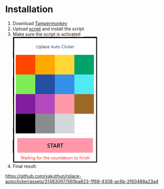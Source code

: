 # Installation

1. Download [Tampermonkey](https://chrome.google.com/webstore/detail/tampermonkey/dhdgffkkebhmkfjojejmpbldmpobfkfo)
2. Upload [script](https://github.com/yakuthun/rplace-autoclicker/raw/main/autoclicker.js) and install the script
3. Make sure the script is activated <br> ![plot](./assets/script.png) 
4. Final result: <br> 

https://github.com/yakuthun/rplace-autoclicker/assets/31483097/560ba823-1f68-4308-ac6b-2f60488a23a4

 <br>





